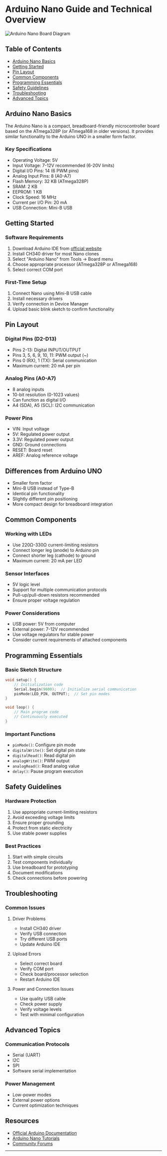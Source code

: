 # Arduino Nano Guide and Technical Overview

![Arduino Nano Board Diagram](arduino-nano.jpg)

## Table of Contents
- [Arduino Nano Basics](#arduino-nano-basics)
- [Getting Started](#getting-started)
- [Pin Layout](#pin-layout)
- [Common Components](#common-components)
- [Programming Essentials](#programming-essentials)
- [Safety Guidelines](#safety-guidelines)
- [Troubleshooting](#troubleshooting)
- [Advanced Topics](#advanced-topics)

## Arduino Nano Basics

The Arduino Nano is a compact, breadboard-friendly microcontroller board based on the ATmega328P (or ATmega168 in older versions). It provides similar functionality to the Arduino UNO in a smaller form factor.

### Key Specifications
- Operating Voltage: 5V
- Input Voltage: 7-12V recommended (6-20V limits)
- Digital I/O Pins: 14 (6 PWM pins)
- Analog Input Pins: 8 (A0-A7)
- Flash Memory: 32 KB (ATmega328P)
- SRAM: 2 KB
- EEPROM: 1 KB
- Clock Speed: 16 MHz
- Current per I/O Pin: 20 mA
- USB Connection: Mini-B USB

## Getting Started

### Software Requirements
1. Download Arduino IDE from [official website](https://www.arduino.cc/en/software)
2. Install CH340 driver for most Nano clones
3. Select "Arduino Nano" from Tools → Board menu
4. Choose appropriate processor (ATmega328P or ATmega168)
5. Select correct COM port

### First-Time Setup
1. Connect Nano using Mini-B USB cable
2. Install necessary drivers
3. Verify connection in Device Manager
4. Upload basic blink sketch to confirm functionality

## Pin Layout

### Digital Pins (D2-D13)
- Pins 2-13: Digital INPUT/OUTPUT
- Pins 3, 5, 6, 9, 10, 11: PWM output (~)
- Pins 0 (RX), 1 (TX): Serial communication
- Maximum current: 20 mA per pin

### Analog Pins (A0-A7)
- 8 analog inputs 
- 10-bit resolution (0-1023 values)
- Can function as digital I/O
- A4 (SDA), A5 (SCL): I2C communication

### Power Pins
- VIN: Input voltage
- 5V: Regulated power output
- 3.3V: Regulated power output
- GND: Ground connections
- RESET: Board reset
- AREF: Analog reference voltage

## Differences from Arduino UNO
- Smaller form factor
- Mini-B USB instead of Type-B
- Identical pin functionality
- Slightly different pin positioning
- More compact design for breadboard integration

## Common Components

### Working with LEDs
- Use 220Ω-330Ω current-limiting resistors
- Connect longer leg (anode) to Arduino pin
- Connect shorter leg (cathode) to ground
- Maximum current: 20 mA per LED

### Sensor Interfaces
- 5V logic level
- Support for multiple communication protocols
- Pull-up/pull-down resistors recommended
- Ensure proper voltage regulation

### Power Considerations
- USB power: 5V from computer
- External power: 7-12V recommended
- Use voltage regulators for stable power
- Consider current requirements of attached components

## Programming Essentials

### Basic Sketch Structure
```cpp
void setup() {
    // Initialization code
    Serial.begin(9600);  // Initialize serial communication
    pinMode(LED_PIN, OUTPUT);  // Set pin modes
}

void loop() {
    // Main program code
    // Continuously executed
}
```

### Important Functions
- `pinMode()`: Configure pin mode
- `digitalWrite()`: Set digital pin state
- `digitalRead()`: Read digital pin
- `analogWrite()`: PWM output
- `analogRead()`: Read analog value
- `delay()`: Pause program execution

## Safety Guidelines

### Hardware Protection
1. Use appropriate current-limiting resistors
2. Avoid exceeding voltage limits
3. Ensure proper grounding
4. Protect from static electricity
5. Use stable power supplies

### Best Practices
1. Start with simple circuits
2. Test components individually
3. Use breadboard for prototyping
4. Document modifications
5. Check connections before powering

## Troubleshooting

### Common Issues
1. Driver Problems
   - Install CH340 driver
   - Verify USB connection
   - Try different USB ports
   - Update Arduino IDE

2. Upload Errors
   - Select correct board
   - Verify COM port
   - Check board/processor selection
   - Restart Arduino IDE

3. Power and Connection Issues
   - Use quality USB cable
   - Check power supply
   - Verify voltage levels
   - Test with minimal configuration

## Advanced Topics

### Communication Protocols
- Serial (UART)
- I2C
- SPI
- Software serial implementation

### Power Management
- Low-power modes
- External power options
- Current optimization techniques

## Resources
- [Official Arduino Documentation](https://www.arduino.cc/reference/en/)
- [Arduino Nano Tutorials](https://www.arduino.cc/en/Tutorial/HomePage)
- [Community Forums](https://forum.arduino.cc/)

---